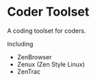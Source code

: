 Coder Toolset
=============

A coding toolset for coders.

Including
- ZenBrowser
- Zenux (Zen Style Linux)
- ZenTrac